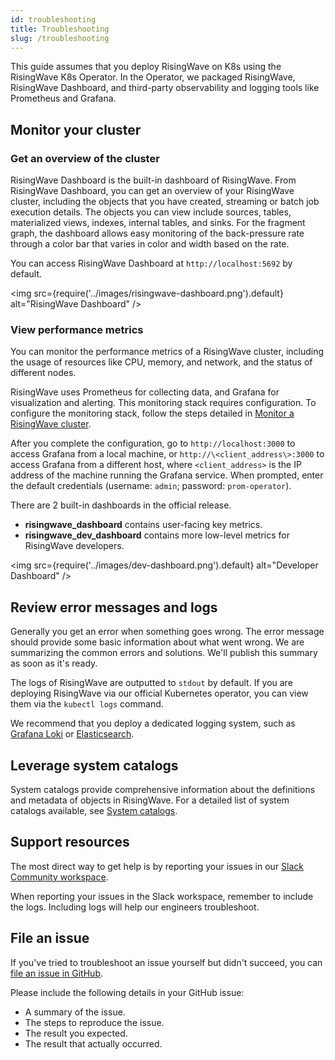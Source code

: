 ```yaml
---
id: troubleshooting
title: Troubleshooting
slug: /troubleshooting
---
```


<head>
  <link rel="canonical" href="https://docs.risingwave.com/docs/current/troubleshooting/" />
</head>

This guide assumes that you deploy RisingWave on K8s using the RisingWave K8s Operator. In the Operator, we packaged RisingWave, RisingWave Dashboard, and third-party observability and logging tools like Prometheus and Grafana.

## Monitor your cluster

### Get an overview of the cluster

RisingWave Dashboard is the built-in dashboard of RisingWave. From RisingWave Dashboard, you can get an overview of your RisingWave cluster, including the objects that you have created, streaming or batch job execution details. The objects you can view include sources, tables, materialized views, indexes, internal tables, and sinks. For the fragment graph, the dashboard allows easy monitoring of the back-pressure rate through a color bar that varies in color and width based on the rate.

You can access RisingWave Dashboard at `http://localhost:5692` by default.

<img
src={require('../images/risingwave-dashboard.png').default}
alt="RisingWave Dashboard"
/>

### View performance metrics

You can monitor the performance metrics of a RisingWave cluster, including the usage of resources like CPU, memory, and network, and the status of different nodes.

RisingWave uses Prometheus for collecting data, and Grafana for visualization and alerting. This monitoring stack requires configuration. To configure the monitoring stack, follow the steps detailed in [Monitor a RisingWave cluster](../manage/monitor-risingwave-cluster.md).

After you complete the configuration, go to `http://localhost:3000` to access Grafana from a local machine, or `http://\<client_address\>:3000` to access Grafana from a different host, where `<client_address>` is the IP address of the machine running the Grafana service. When prompted, enter the default credentials (username: `admin`; password: `prom-operator`).

There are 2 built-in dashboards in the official release.

- **risingwave_dashboard** contains user-facing key metrics.
- **risingwave_dev_dashboard** contains more low-level metrics for RisingWave developers.

<img
src={require('../images/dev-dashboard.png').default}
alt="Developer Dashboard"
/>

## Review error messages and logs

Generally you get an error when something goes wrong. The error message should provide some basic information about what went wrong. We are summarizing the common errors and solutions. We'll publish this summary as soon as it's ready.

The logs of RisingWave are outputted to `stdout` by default. If you are deploying RisingWave via our official Kubernetes operator, you can view them via the `kubectl logs` command.

We recommend that you deploy a dedicated logging system, such as [Grafana Loki](https://grafana.com/oss/loki/) or [Elasticsearch](https://www.elastic.co/elasticsearch).

## Leverage system catalogs

System catalogs provide comprehensive information about the definitions and metadata of objects in RisingWave. For a detailed list of system catalogs available, see [System catalogs](/sql/system-catalogs/pg_catalog.md).

## Support resources

The most direct way to get help is by reporting your issues in our [Slack Community workspace](https://www.risingwave.com/slack).

When reporting your issues in the Slack workspace, remember to include the logs. Including logs will help our engineers troubleshoot.

## File an issue

If you've tried to troubleshoot an issue yourself but didn't succeed, you can [file an issue in GitHub](https://github.com/risingwavelabs/risingwave/issues/new/choose).

Please include the following details in your GitHub issue:

- A summary of the issue.
- The steps to reproduce the issue.
- The result you expected.
- The result that actually occurred.
